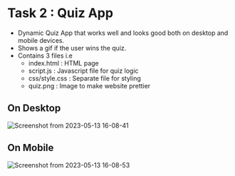 # Task 2 : Quiz App
- Dynamic Quiz App that works well and looks good both on desktop and mobile devices.
- Shows a gif if the user wins the quiz.
- Contains 3 files i.e 
  - index.html : HTML page
  - script.js : Javascript file for quiz logic
  - css/style.css : Separate file for styling
  - quiz.png : Image to make website prettier

## On Desktop

![Screenshot from 2023-05-13 16-08-41](https://github.com/etank0/sync-tasks/assets/89385145/2703b492-063e-4c86-9ff7-103a265df0e2)

## On Mobile

![Screenshot from 2023-05-13 16-08-53](https://github.com/etank0/sync-tasks/assets/89385145/d750fb0f-7f33-4bb2-9390-04a18404ffd2)
